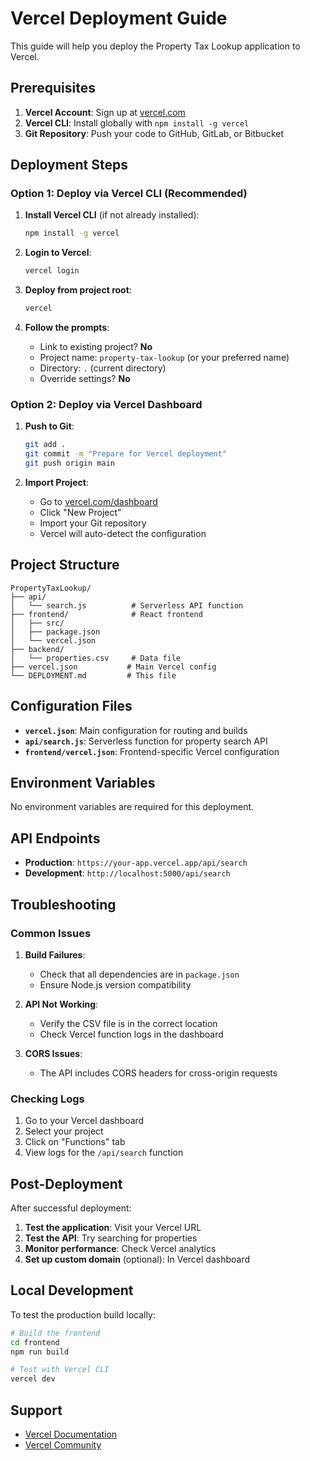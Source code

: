 # Vercel Deployment Guide

This guide will help you deploy the Property Tax Lookup application to Vercel.

## Prerequisites

1. **Vercel Account**: Sign up at [vercel.com](https://vercel.com)
2. **Vercel CLI**: Install globally with `npm install -g vercel`
3. **Git Repository**: Push your code to GitHub, GitLab, or Bitbucket

## Deployment Steps

### Option 1: Deploy via Vercel CLI (Recommended)

1. **Install Vercel CLI** (if not already installed):
   ```bash
   npm install -g vercel
   ```

2. **Login to Vercel**:
   ```bash
   vercel login
   ```

3. **Deploy from project root**:
   ```bash
   vercel
   ```

4. **Follow the prompts**:
   - Link to existing project? **No**
   - Project name: `property-tax-lookup` (or your preferred name)
   - Directory: `.` (current directory)
   - Override settings? **No**

### Option 2: Deploy via Vercel Dashboard

1. **Push to Git**:
   ```bash
   git add .
   git commit -m "Prepare for Vercel deployment"
   git push origin main
   ```

2. **Import Project**:
   - Go to [vercel.com/dashboard](https://vercel.com/dashboard)
   - Click "New Project"
   - Import your Git repository
   - Vercel will auto-detect the configuration

## Project Structure

```
PropertyTaxLookup/
├── api/
│   └── search.js          # Serverless API function
├── frontend/              # React frontend
│   ├── src/
│   ├── package.json
│   └── vercel.json
├── backend/
│   └── properties.csv     # Data file
├── vercel.json           # Main Vercel config
└── DEPLOYMENT.md         # This file
```

## Configuration Files

- **`vercel.json`**: Main configuration for routing and builds
- **`api/search.js`**: Serverless function for property search API
- **`frontend/vercel.json`**: Frontend-specific Vercel configuration

## Environment Variables

No environment variables are required for this deployment.

## API Endpoints

- **Production**: `https://your-app.vercel.app/api/search`
- **Development**: `http://localhost:5000/api/search`

## Troubleshooting

### Common Issues

1. **Build Failures**:
   - Check that all dependencies are in `package.json`
   - Ensure Node.js version compatibility

2. **API Not Working**:
   - Verify the CSV file is in the correct location
   - Check Vercel function logs in the dashboard

3. **CORS Issues**:
   - The API includes CORS headers for cross-origin requests

### Checking Logs

1. Go to your Vercel dashboard
2. Select your project
3. Click on "Functions" tab
4. View logs for the `/api/search` function

## Post-Deployment

After successful deployment:

1. **Test the application**: Visit your Vercel URL
2. **Test the API**: Try searching for properties
3. **Monitor performance**: Check Vercel analytics
4. **Set up custom domain** (optional): In Vercel dashboard

## Local Development

To test the production build locally:

```bash
# Build the frontend
cd frontend
npm run build

# Test with Vercel CLI
vercel dev
```

## Support

- [Vercel Documentation](https://vercel.com/docs)
- [Vercel Community](https://github.com/vercel/vercel/discussions)
